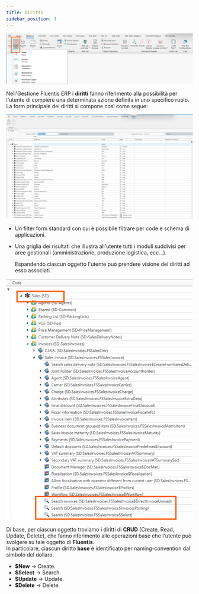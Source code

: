 ```yaml
---
title: Diritti
sidebar_position: 1
---
```


![](../../../../../static/images/20250102153410.png)

Nell'Gestione Fluentis ERP i **diritti** fanno riferimento alla possibilità per l'utente di compiere una determinata azione definita in uno specifico ruolo.  
La form principale dei diritti si compone così come segue:

![](../../../../../static/images/20250102165023.png)

* Un filter form standard con cui è possibile filtrare per code e schema di applicazioni.
* Una griglia dei risultati che illustra all'utente tutti i moduli suddivisi per aree gestionali (amministrazione, produzione logistica, ecc...).

    Espandendo ciascun oggetto l'utente può prendere visione dei diritti ad esso associati.  

![](../../../../../static/images/20250103082644.png)

Di base, per ciascun oggetto troviamo i diritti di **CRUD** (Create, Read, Update, Delete), che fanno riferimento alle operazioni base che l'utente può svolgere su tale oggetto di **Fluentis**.  
In particolare, ciascun diritto **base** è identificato per naming-convention dal simbolo del dollaro.  
* **$New** -> Create.
* **$Select** -> Search.
* **$Update** -> Update.
* **$Delete** -> Delete.  





